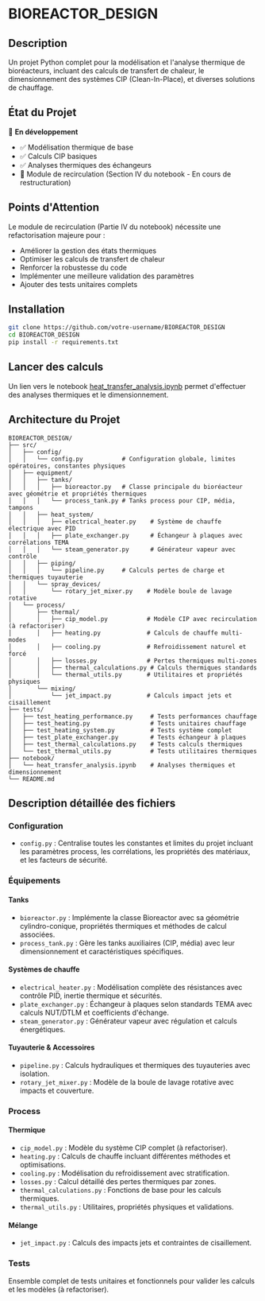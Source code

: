 # BIOREACTOR_DESIGN

## Description
Un projet Python complet pour la modélisation et l'analyse thermique de bioréacteurs, incluant des calculs de transfert de chaleur, le dimensionnement des systèmes CIP (Clean-In-Place), et diverses solutions de chauffage.

## État du Projet
🚧 **En développement**

- ✅ Modélisation thermique de base
- ✅ Calculs CIP basiques
- ✅ Analyses thermiques des échangeurs
- 🚧 Module de recirculation (Section IV du notebook - En cours de restructuration)

## Points d'Attention
Le module de recirculation (Partie IV du notebook) nécessite une refactorisation majeure pour :

- Améliorer la gestion des états thermiques
- Optimiser les calculs de transfert de chaleur
- Renforcer la robustesse du code
- Implémenter une meilleure validation des paramètres
- Ajouter des tests unitaires complets

## Installation
```bash
git clone https://github.com/votre-username/BIOREACTOR_DESIGN
cd BIOREACTOR_DESIGN
pip install -r requirements.txt
```
## Lancer des calculs
Un lien vers le notebook [heat_transfer_analysis.ipynb](notebook/heat_transfer_analysis.ipynb) permet d'effectuer des analyses thermiques et le dimensionnement.

## Architecture du Projet
```plaintext
BIOREACTOR_DESIGN/
├── src/
│   ├── config/
│   │   └── config.py           # Configuration globale, limites opératoires, constantes physiques
│   ├── equipment/
│   │   ├── tanks/
│   │   │   ├── bioreactor.py   # Classe principale du bioréacteur avec géométrie et propriétés thermiques
│   │   │   └── process_tank.py # Tanks process pour CIP, média, tampons
│   │   ├── heat_system/
│   │   │   ├── electrical_heater.py    # Système de chauffe électrique avec PID
│   │   │   ├── plate_exchanger.py      # Échangeur à plaques avec corrélations TEMA
│   │   │   └── steam_generator.py      # Générateur vapeur avec contrôle
│   │   ├── piping/
│   │   │   └── pipeline.py     # Calculs pertes de charge et thermiques tuyauterie
│   │   └── spray_devices/
│   │       └── rotary_jet_mixer.py    # Modèle boule de lavage rotative
│   └── process/
│       ├── thermal/
│       │   ├── cip_model.py           # Modèle CIP avec recirculation (à refactoriser)
│       │   ├── heating.py             # Calculs de chauffe multi-modes
│       │   ├── cooling.py             # Refroidissement naturel et forcé
│       │   ├── losses.py              # Pertes thermiques multi-zones
│       │   ├── thermal_calculations.py # Calculs thermiques standards
│       │   └── thermal_utils.py       # Utilitaires et propriétés physiques
│       └── mixing/
│           └── jet_impact.py          # Calculs impact jets et cisaillement
├── tests/
│   ├── test_heating_performance.py     # Tests performances chauffage
│   ├── test_heating.py                 # Tests unitaires chauffage
│   ├── test_heating_system.py          # Tests système complet
│   ├── test_plate_exchanger.py         # Tests échangeur à plaques
│   ├── test_thermal_calculations.py    # Tests calculs thermiques
│   └── test_thermal_utils.py           # Tests utilitaires thermiques
├── notebook/
│   └── heat_transfer_analysis.ipynb    # Analyses thermiques et dimensionnement
└── README.md
```

## Description détaillée des fichiers

### Configuration
- `config.py` : Centralise toutes les constantes et limites du projet incluant les paramètres process, les corrélations, les propriétés des matériaux, et les facteurs de sécurité.

### Équipements

#### Tanks
- `bioreactor.py` : Implémente la classe Bioreactor avec sa géométrie cylindro-conique, propriétés thermiques et méthodes de calcul associées.
- `process_tank.py` : Gère les tanks auxiliaires (CIP, média) avec leur dimensionnement et caractéristiques spécifiques.

#### Systèmes de chauffe
- `electrical_heater.py` : Modélisation complète des résistances avec contrôle PID, inertie thermique et sécurités.
- `plate_exchanger.py` : Échangeur à plaques selon standards TEMA avec calculs NUT/DTLM et coefficients d'échange.
- `steam_generator.py` : Générateur vapeur avec régulation et calculs énergétiques.

#### Tuyauterie & Accessoires
- `pipeline.py` : Calculs hydrauliques et thermiques des tuyauteries avec isolation.
- `rotary_jet_mixer.py` : Modèle de la boule de lavage rotative avec impacts et couverture.

### Process

#### Thermique
- `cip_model.py` : Modèle du système CIP complet (à refactoriser).
- `heating.py` : Calculs de chauffe incluant différentes méthodes et optimisations.
- `cooling.py` : Modélisation du refroidissement avec stratification.
- `losses.py` : Calcul détaillé des pertes thermiques par zones.
- `thermal_calculations.py` : Fonctions de base pour les calculs thermiques.
- `thermal_utils.py` : Utilitaires, propriétés physiques et validations.

#### Mélange
- `jet_impact.py` : Calculs des impacts jets et contraintes de cisaillement.

### Tests
Ensemble complet de tests unitaires et fonctionnels pour valider les calculs et les modèles (à refactoriser).

